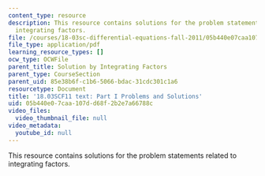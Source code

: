 ```yaml
---
content_type: resource
description: This resource contains solutions for the problem statements related to
  integrating factors.
file: /courses/18-03sc-differential-equations-fall-2011/05b440e07caa107dd68f2b2e7a66788c_MIT18_03SCF11_ps1_s4_5s.pdf
file_type: application/pdf
learning_resource_types: []
ocw_type: OCWFile
parent_title: Solution by Integrating Factors
parent_type: CourseSection
parent_uid: 85e38b6f-c1b6-5066-bdac-31cdc301c1a6
resourcetype: Document
title: '18.03SCF11 text: Part I Problems and Solutions'
uid: 05b440e0-7caa-107d-d68f-2b2e7a66788c
video_files:
  video_thumbnail_file: null
video_metadata:
  youtube_id: null
---
```

This resource contains solutions for the problem statements related to integrating factors.

